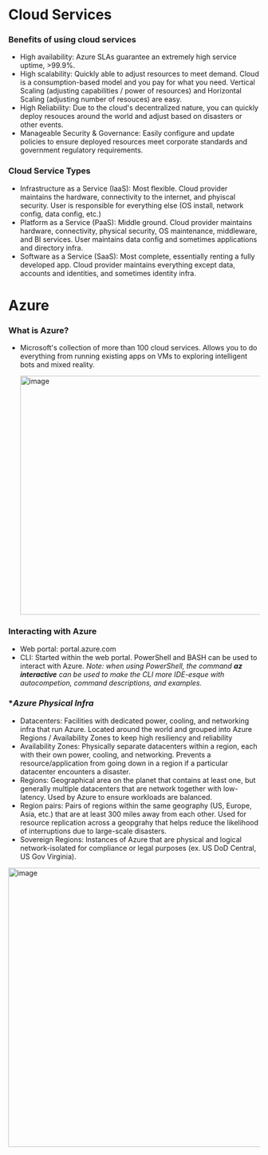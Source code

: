 # **Cloud Services**

### **Benefits of using cloud services**
- High availability: Azure SLAs guarantee an extremely high service uptime, >99.9%.
- High scalability: Quickly able to adjust resources to meet demand. Cloud is a consumption-based model and you pay for what you need. Vertical Scaling (adjusting capabilities / power of resources) and Horizontal Scaling (adjusting number of resouces) are easy.
- High Reliability: Due to the cloud's decentralized nature, you can quickly deploy resouces around the world and adjust based on disasters or other events.
- Manageable Security & Governance: Easily configure and update policies to ensure deployed resources meet corporate standards and government regulatory requirements.

### **Cloud Service Types**
- Infrastructure as a Service (IaaS): Most flexible. Cloud provider maintains the hardware, connectivity to the internet, and phyiscal security. User is responsible for everything else (OS install, network config, data config, etc.)
- Platform as a Service (PaaS): Middle ground. Cloud provider maintains hardware, connectivity, physical security, OS maintenance, middleware, and BI services. User maintains data config and sometimes applications and directory infra.
- Software as a Service (SaaS): Most complete, essentially renting a fully developed app. Cloud provider maintains everything except data, accounts and identities, and sometimes identity infra.

# **Azure**

### **What is Azure?**
- Microsoft's collection of more than 100 cloud services. Allows you to do everything from running existing apps on VMs to exploring intelligent bots and mixed reality.
  
  <img width="604" height="479" alt="image" src="https://github.com/user-attachments/assets/69e1ea0e-6451-433c-89a3-f8afbff4b87f" />

### **Interacting with Azure**
- Web portal: portal.azure.com
- CLI: Started within the web portal. PowerShell and BASH can be used to interact with Azure. *Note: when using PowerShell, the command __az interactive__ can be used to make the CLI more IDE-esque with autocompetion, command descriptions, and examples.*

### **Azure Physical Infra*
- Datacenters: Facilities with dedicated power, cooling, and networking infra that run Azure. Located around the world and grouped into Azure Regions / Availability Zones to keep high resiliency and reliability
- Availability Zones: Physically separate datacenters within a region, each with their own power, cooling, and networking. Prevents a resource/application from going down in a region if a particular datacenter encounters a disaster.
- Regions: Geographical area on the planet that contains at least one, but generally multiple datacenters that are network together with low-latency. Used by Azure to ensure workloads are balanced.
- Region pairs: Pairs of regions within the same geography (US, Europe, Asia, etc.) that are at least 300 miles away from each other. Used for resource replication across a geopgrahy that helps reduce the likelihood of interruptions due to large-scale disasters.
- Sovereign Regions: Instances of Azure that are physical and logical network-isolated for compliance or legal purposes (ex. US DoD Central, US Gov Virginia).

<img width="1012" height="560" alt="image" src="https://github.com/user-attachments/assets/64fb25b6-b8ec-4b6c-8fd4-c153a157314c" />

